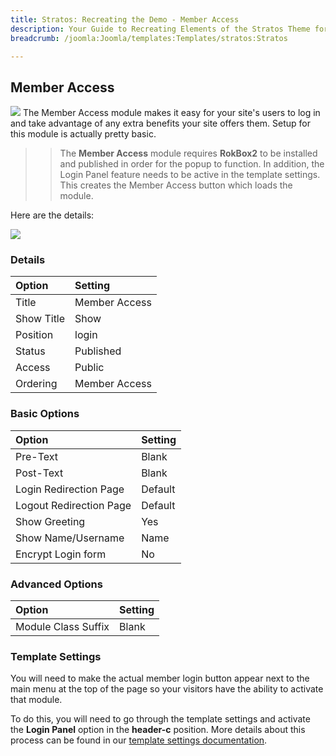 ```yaml
---
title: Stratos: Recreating the Demo - Member Access
description: Your Guide to Recreating Elements of the Stratos Theme for Joomla
breadcrumb: /joomla:Joomla/templates:Templates/stratos:Stratos

---
```


Member Access
-----
![][ma1]
The Member Access module makes it easy for your site's users to log in and take advantage of any extra benefits your site offers them. Setup for this module is actually pretty basic.

>> The **Member Access** module requires **RokBox2** to be installed and published in order for the popup to function. In addition, the Login Panel feature needs to be active in the template settings. This creates the Member Access button which loads the module.

Here are the details:

![][ma2]

### Details
| Option     | Setting       |  
| :--------- | :------------ |  
| Title      | Member Access |  
| Show Title | Show          |  
| Position   | login         |  
| Status     | Published     |  
| Access     | Public        |  
| Ordering   | Member Access |  

### Basic Options
| Option                  | Setting |  
| :---------------------- | :------ |  
| Pre-Text                | Blank   |  
| Post-Text               | Blank   |  
| Login Redirection Page  | Default |  
| Logout Redirection Page | Default |  
| Show Greeting           | Yes     |  
| Show Name/Username      | Name    |  
| Encrypt Login form      | No      |  

### Advanced Options
| Option              | Setting |  
| :------------------ | :------ |  
| Module Class Suffix | Blank   |  

### Template Settings
You will need to make the actual member login button appear next to the main menu at the top of the page so your visitors have the ability to activate that module.

To do this, you will need to go through the template settings and activate the **Login Panel** option in the **header-c** position. More details about this process can be found in our [template settings documentation][login].

[login]: demo_override.md#features
[ma1]: assets/member_access_1.jpg
[ma2]: assets/member_access_2.jpg